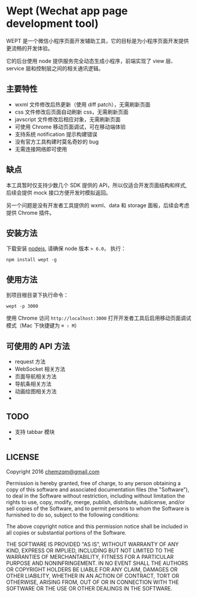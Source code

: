 # Wept (Wechat app page development tool)

WEPT 是一个微信小程序页面开发辅助工具，它的目标是为小程序页面开发提供更流畅的开发体验。

它的后台使用 node 提供服务完全动态生成小程序，前端实现了 view 层、service
层和控制层之间的相关通讯逻辑。

## 主要特性

* wxml 文件修改后热更新（使用 diff patch），无需刷新页面
* css 文件修改后页面自动刷新 css，无需刷新页面
* javscript 文件修改后相应对象，无需刷新页面
* 可使用 Chrome 移动页面调试，可在移动端体验
* 支持系统 notification 提示构建错误
* 没有官方工具构建时莫名奇妙的 bug
* 无需连接网络即可使用

## 缺点

本工具暂时仅支持少数几个 SDK 提供的 API，所以仅适合开发页面结构和样式, 后续会提供 mock 接口方便开发时模拟返回。

另一个问题是没有开发者工具提供的 wxml、data 和 storage 面板，后续会考虑提供 Chrome 插件。

## 安装方法

下载安装 [nodejs](https://nodejs.org), 请确保 node 版本 `> 6.0`， 执行：

    npm install wept -g

## 使用方法

到项目根目录下执行命令：

    wept -p 3000

使用 Chrome 访问 `http://localhost:3000` 打开开发者工具后启用移动页面调试模式（Mac 下快捷键为 `⌘ ⇧ M`）

## 可使用的 API 方法

* request 方法
* WebSocket 相关方法
* 页面导航相关方法
* 导航条相关方法
* 动画绘图相关方法
* 


## TODO

* 支持 tabbar 模块
*

## LICENSE

Copyright 2016 chemzqm@gmail.com

Permission is hereby granted, free of charge, to any person obtaining
a copy of this software and associated documentation files (the "Software"),
to deal in the Software without restriction, including without limitation
the rights to use, copy, modify, merge, publish, distribute, sublicense,
and/or sell copies of the Software, and to permit persons to whom the
Software is furnished to do so, subject to the following conditions:

The above copyright notice and this permission notice shall be included
in all copies or substantial portions of the Software.

THE SOFTWARE IS PROVIDED "AS IS", WITHOUT WARRANTY OF ANY KIND,
EXPRESS OR IMPLIED, INCLUDING BUT NOT LIMITED TO THE WARRANTIES
OF MERCHANTABILITY, FITNESS FOR A PARTICULAR PURPOSE AND NONINFRINGEMENT.
IN NO EVENT SHALL THE AUTHORS OR COPYRIGHT HOLDERS BE LIABLE FOR ANY CLAIM,
DAMAGES OR OTHER LIABILITY, WHETHER IN AN ACTION OF CONTRACT,
TORT OR OTHERWISE, ARISING FROM, OUT OF OR IN CONNECTION WITH THE SOFTWARE
OR THE USE OR OTHER DEALINGS IN THE SOFTWARE.
